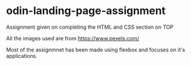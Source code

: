 # odin-landing-page-assignment
Assignment given on completing the HTML and CSS section on TOP

All the images used are from https://www.pexels.com/

Most of the assignmnet has been made using flexbox and focuses on it's applications. 
